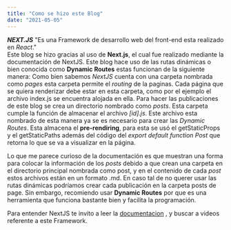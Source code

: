 ```yaml
---
title: "Como se hizo este Blog"
date: "2021-05-05"
---
```


**_NEXT.JS_**
"Es una Framework de desarrollo web del front-end esta realizado en _React_."  
Este blog se hizo gracias al uso de **Next.js**, el cual fue realizado mediante la documentación de NextJS. Este blog hace uso de las rutas dinámicas o bien conocida como **Dynamic Routes** estas funcionan de la siguiente manera:
Como bien sabemos _NextJS_ cuenta con una carpeta nombrada como _pages_ esta carpeta permite el _routing_ de la paginas. Cada página que se quiera renderizar debe estar en esta carpeta, como por el ejemplo el archivo index.js se encuentra alojada en ella. Para hacer las publicaciones de este blog se crea un directorio nombrado como _posts_. Esta carpeta cumple la función de almacenar el archivo _[id].js_. Este archivo esta nombrado de esta manera ya se es necesario para crear las _Dynamic Routes_. Esta almacena el **pre-rendiring**, para esta se usó el getStaticProps y el getStaticPaths además del código del _export default function Post_ que retorna lo que se va a visualizar en la página.

Lo que me parece curioso de la documentación es que muestran una forma para colocar la información de los _posts_ debido a que crean una carpeta en el directorio principal nombrada como post, y en el contenido de cada _post_ estos archivos están en un formato .md. En caso tal de no querer usar las rutas dinámicas podríamos crear cada publicación en la carpeta posts de page. Sin embargo, recomiendo usar **Dynamic Routes** por que es una herramienta que funciona bastante bien y facilita la programación.

Para entender NextJS te invito a leer la <a href= https://nextjs.org/docs>documentacion</a> , y buscar a videos referente a este Framework.
